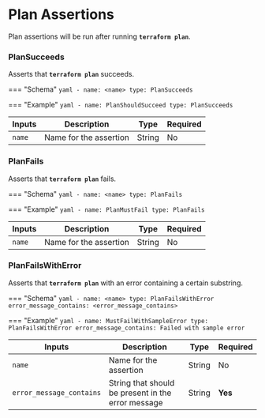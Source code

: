 # Plan Assertions

Plan assertions will be run after running **`terraform plan`**.

### PlanSucceeds

Asserts that **`terraform plan`** succeeds.

=== "Schema"
    ```yaml
    - name: <name>
      type: PlanSucceeds
    ```

=== "Example"
    ```yaml
    - name: PlanShouldSucceed
      type: PlanSucceeds
    ```

| Inputs | Description            | Type   | Required |
| ------ | ---------------------- | ------ | -------- |
| `name` | Name for the assertion | String | No       |

### PlanFails

Asserts that **`terraform plan`** fails.

=== "Schema"
    ```yaml
    - name: <name>
      type: PlanFails
    ```

=== "Example"
    ```yaml
    - name: PlanMustFail
      type: PlanFails
    ```

| Inputs | Description            | Type   | Required |
| ------ | ---------------------- | ------ | -------- |
| `name` | Name for the assertion | String | No       |

### PlanFailsWithError

Asserts that **`terraform plan`** with an error containing a certain substring.

=== "Schema"
    ```yaml
    - name: <name>
      type: PlanFailsWithError
      error_message_contains: <error_message_contains>
    ```

=== "Example"
    ```yaml
    - name: MustFailWithSampleError
      type: PlanFailsWithError
      error_message_contains: Failed with sample error
    ```

| Inputs                   | Description                                        | Type   | Required |
| ------------------------ | -------------------------------------------------- | ------ | -------- |
| `name`                   | Name for the assertion                             | String | No       |
| `error_message_contains` | String that should be present in the error message | String | **Yes**  |
